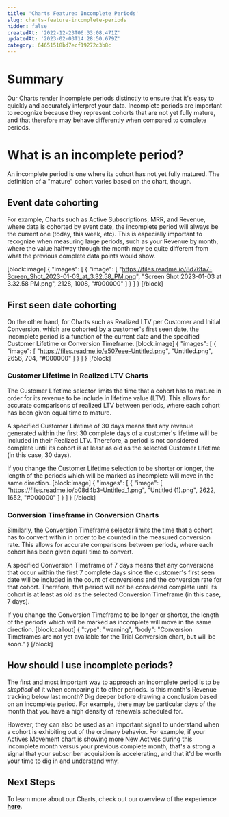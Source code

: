 ```yaml
---
title: 'Charts Feature: Incomplete Periods'
slug: charts-feature-incomplete-periods
hidden: false
createdAt: '2022-12-23T06:33:08.471Z'
updatedAt: '2023-02-03T14:28:50.679Z'
category: 64651518bd7ecf19272c3b8c
---
```

# Summary
Our Charts render incomplete periods distinctly to ensure that it's easy to quickly and accurately interpret your data. Incomplete periods are important to recognize because they represent cohorts that are not yet fully mature, and that therefore may behave differently when compared to complete periods.

# What is an incomplete period?
An incomplete period is one where its cohort has not yet fully matured. The definition of a "mature" cohort varies based on the chart, though.

## Event date cohorting
For example, Charts such as Active Subscriptions, MRR, and Revenue, where data is cohorted by event date, the incomplete period will always be the current one (today, this week, etc). This is especially important to recognize when measuring large periods, such as your Revenue by month, where the value halfway through the month may be quite different from what the previous complete data points would show.

[block:image]
{
  "images": [
    {
      "image": [
        "https://files.readme.io/8d76fa7-Screen_Shot_2023-01-03_at_3.32.58_PM.png",
        "Screen Shot 2023-01-03 at 3.32.58 PM.png",
        2128,
        1008,
        "#000000"
      ]
    }
  ]
}
[/block]
## First seen date cohorting
On the other hand, for Charts such as Realized LTV per Customer and Initial Conversion, which are cohorted by a customer's first seen date, the incomplete period is a function of the current date and the specified Customer Lifetime or Conversion Timeframe.
[block:image]
{
  "images": [
    {
      "image": [
        "https://files.readme.io/e507eee-Untitled.png",
        "Untitled.png",
        2656,
        704,
        "#000000"
      ]
    }
  ]
}
[/block]
### Customer Lifetime in Realized LTV Charts
The Customer Lifetime selector limits the time that a cohort has to mature in order for its revenue to be include in lifetime value (LTV). This allows for accurate comparisons of realized LTV between periods, where each cohort has been given equal time to mature.

A specified Customer Lifetime of 30 days means that any revenue generated within the first 30 complete days of a customer's lifetime will be included in their Realized LTV. Therefore, a period is not considered complete until its cohort is at least as old as the selected Customer Lifetime (in this case, 30 days).

If you change the Customer Lifetime selection to be shorter or longer, the length of the periods which will be marked as incomplete will move in the same direction.
[block:image]
{
  "images": [
    {
      "image": [
        "https://files.readme.io/b08d4b3-Untitled_1.png",
        "Untitled (1).png",
        2622,
        1652,
        "#000000"
      ]
    }
  ]
}
[/block]
### Conversion Timeframe in Conversion Charts
Similarly, the Conversion Timeframe selector limits the time that a cohort has to convert within in order to be counted in the measured conversion rate. This allows for accurate comparisons between periods, where each cohort has been given equal time to convert.

A specified Conversion Timeframe of 7 days means that any conversions that occur within the first 7 complete days since the customer's first seen date will be included in the count of conversions and the conversion rate for that cohort. Therefore, that period will not be considered complete until its cohort is at least as old as the selected Conversion Timeframe (in this case, 7 days).

If you change the Conversion Timeframe to be longer or shorter, the length of the periods which will be marked as incomplete will move in the same direction.
[block:callout]
{
  "type": "warning",
  "body": "Conversion Timeframes are not yet available for the Trial Conversion chart, but will be soon."
}
[/block]
## How should I use incomplete periods?
The first and most important way to approach an incomplete period is to be *skeptical* of it when comparing it to other periods. Is this month's Revenue tracking below last month? Dig deeper before drawing a conclusion based on an incomplete period. For example, there may be particular days of the month that you have a high density of renewals scheduled for.

However, they can also be used as an important signal to understand when a cohort is exhibiting out of the ordinary behavior. For example, if your Actives Movement chart is showing more New Actives during this incomplete month versus your previous complete month; that's a strong a signal that your subscriber acquisition is accelerating, and that it'd be worth your time to dig in and understand why.

## Next Steps
To learn more about our Charts, check out our overview of the experience **[here](https://www.revenuecat.com/docs/charts)**.